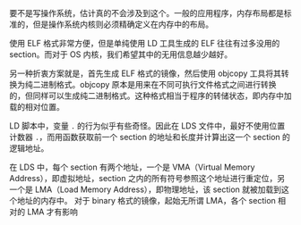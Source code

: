 要不是写操作系统，估计真的不会涉及到这个。一般的应用程序，内存布局都是标准的，但是操作系统内核则必须精确定义在内存中的布局。

使用 ELF 格式非常方便，但是单纯使用 LD 工具生成的 ELF 往往有过多没用的 section。而对于 OS 内核，我们希望其中的无用信息越少越好。

另一种折衷方案就是，首先生成 ELF 格式的镜像，然后使用 objcopy 工具将其转换为纯二进制格式。objcopy 原本是用来在不同可执行文件格式之间进行转换的，但同样可以生成纯二进制格式。这种格式相当于程序的转储状态，即内存中加载的相对位置。

LD 脚本中，变量 `.` 的行为似乎有些奇怪。因此在 LDS 文件中，最好不使用位置计数器 `.`，而用函数获取前一个 section 的地址和长度并计算出这一个 section 的逻辑地址。

在 LDS 中，每个 section 有两个地址，一个是 VMA（Virtual Memory Address），即虚拟地址，section 之内的所有符号参照这个地址进行重定位，另一个是 LMA（Load Memory Address），即物理地址，该 section 就被加载到这个地址的内存中。
对于 binary 格式的镜像，起始无所谓 LMA，各个 section 相对的 LMA 才有影响
